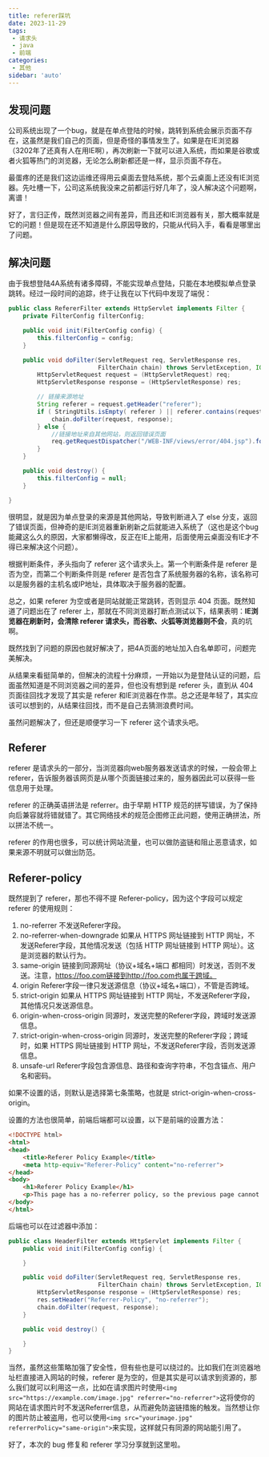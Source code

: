 ```yaml
---
title: referer踩坑
date: 2023-11-29
tags:
 - 请求头
 - java
 - 前端
categories: 
 - 其他
sidebar: 'auto'
---
```


## 发现问题
公司系统出现了一个bug，就是在单点登陆的时候，跳转到系统会展示页面不存在，这虽然是我们自己的页面，但是奇怪的事情发生了。如果是在IE浏览器（3202年了还真有人在用IE啊），再次刷新一下就可以进入系统，而如果是谷歌或者火狐等热门的浏览器，无论怎么刷新都还是一样，显示页面不存在。

最蛋疼的还是我们这边运维还得用云桌面去登陆系统，那个云桌面上还没有IE浏览器。先吐槽一下，公司这系统我没来之前都运行好几年了，没人解决这个问题啊，离谱！

好了，言归正传，既然浏览器之间有差异，而且还和IE浏览器有关，那大概率就是它的问题！但是现在还不知道是什么原因导致的，只能从代码入手，看看是哪里出了问题。

## 解决问题
由于我想登陆4A系统有诸多障碍，不能实现单点登陆，只能在本地模拟单点登录跳转。经过一段时间的追踪，终于让我在以下代码中发现了端倪：
```java
public class RefererFilter extends HttpServlet implements Filter {
    private FilterConfig filterConfig;

    public void init(FilterConfig config) {
        this.filterConfig = config;
    }

    public void doFilter(ServletRequest req, ServletResponse res,
                         FilterChain chain) throws ServletException, IOException {
        HttpServletRequest request = (HttpServletRequest) req;
        HttpServletResponse response = (HttpServletResponse) res;

        // 链接来源地址
        String referer = request.getHeader("referer");
        if ( StringUtils.isEmpty( referer ) || referer.contains(request.getServerName())) {
            chain.doFilter(request, response);
        } else {
            //链接地址来自其他网站，则返回错误页面
            req.getRequestDispatcher("/WEB-INF/views/error/404.jsp").forward(request, response);
        }
    }

    public void destroy() {
        this.filterConfig = null;
    }

}
```
很明显，就是因为单点登录的来源是其他网站，导致判断进入了 else 分支，返回了错误页面，但神奇的是IE浏览器重新刷新之后就能进入系统了（这也是这个bug能藏这么久的原因，大家都懒得改，反正在IE上能用，后面使用云桌面没有IE才不得已来解决这个问题）。

根据判断条件，矛头指向了 referer 这个请求头上。第一个判断条件是 referer 是否为空，而第二个判断条件则是 referer 是否包含了系统服务器的名称，该名称可以是服务器的主机名或IP地址，具体取决于服务器的配置。

总之，如果 referer 为空或者是同站就能正常跳转，否则显示 404 页面。既然知道了问题出在了 referer 上，那就在不同浏览器打断点测试以下，结果表明：**IE浏览器在刷新时，会清除 referer 请求头，而谷歌、火狐等浏览器则不会**，真的坑啊。

既然找到了问题的原因也就好解决了，把4A页面的地址加入白名单即可，问题完美解决。

从结果来看挺简单的，但解决的流程十分麻烦，一开始以为是登陆认证的问题，后面虽然知道是不同浏览器之间的差异，但也没有想到是 referer 头，直到从 404 页面往回找才发现了其实是 referer 和IE浏览器在作祟。总之还是年轻了，其实应该可以想到的，从结果往回找，而不是自己去猜测浪费时间。

虽然问题解决了，但还是顺便学习一下 referer 这个请求头吧。

## Referer
referer 是请求头的一部分，当浏览器向web服务器发送请求的时候，一般会带上 referer，告诉服务器该网页是从哪个页面链接过来的，服务器因此可以获得一些信息用于处理。

referer 的正确英语拼法是 referrer。由于早期 HTTP 规范的拼写错误，为了保持向后兼容就将错就错了。其它网络技术的规范企图修正此问题，使用正确拼法，所以拼法不统一。

referer 的作用也很多，可以统计网站流量，也可以做防盗链和阻止恶意请求，如果来源不明就可以做出防范。

## Referer-policy
既然提到了 referer，那也不得不提 Referer-policy，因为这个字段可以规定 referer 的使用规则：
1. no-referrer
  不发送Referer字段。
2. no-referrer-when-downgrade
  如果从 HTTPS 网址链接到 HTTP 网址，不发送Referer字段，其他情况发送（包括 HTTP 网址链接到 HTTP 网址）。这是浏览器的默认行为。
3. same-origin
  链接到同源网址（协议+域名+端口 都相同）时发送，否则不发送。注意，https://foo.com链接到http://foo.com也属于跨域。
4. origin
  Referer字段一律只发送源信息（协议+域名+端口），不管是否跨域。
5. strict-origin
  如果从 HTTPS 网址链接到 HTTP 网址，不发送Referer字段，其他情况只发送源信息。
6. origin-when-cross-origin
  同源时，发送完整的Referer字段，跨域时发送源信息。
7. strict-origin-when-cross-origin
  同源时，发送完整的Referer字段；跨域时，如果 HTTPS 网址链接到 HTTP 网址，不发送Referer字段，否则发送源信息。
8. unsafe-url
  Referer字段包含源信息、路径和查询字符串，不包含锚点、用户名和密码。

如果不设置的话，则默认是选择第七条策略，也就是 strict-origin-when-cross-origin。

设置的方法也很简单，前端后端都可以设置，以下是前端的设置方法：
```html
<!DOCTYPE html>
<html>
<head>
    <title>Referer Policy Example</title>
    <meta http-equiv="Referer-Policy" content="no-referrer">
</head>
<body>
    <h1>Referer Policy Example</h1>
    <p>This page has a no-referrer policy, so the previous page cannot know which page you came from.</p>
</body>
</html>
```
后端也可以在过滤器中添加：
```java
public class HeaderFilter extends HttpServlet implements Filter {
    public void init(FilterConfig config) {

    }

    public void doFilter(ServletRequest req, ServletResponse res,
                         FilterChain chain) throws ServletException, IOException {
        HttpServletResponse response = (HttpServletResponse) res;
        res.setHeader("Referrer-Policy", "no-referrer");
        chain.doFilter(request, response);
    }

    public void destroy() {

    }
}
```

当然，虽然这些策略加强了安全性，但有些也是可以绕过的。比如我们在浏览器地址栏直接进入网站的时候，referer 是为空的，但是其实是可以请求到资源的，那么我们就可以利用这一点，比如在请求图片时使用```<img src="https://example.com/image.jpg" referrer="no-referrer">```这将使你的网站在请求图片时不发送Referrer信息，从而避免防盗链措施的触发。当然想让你的图片防止被盗用，也可以使用```<img src="yourimage.jpg" referrerPolicy="same-origin">```来实现，这样就只有同源的网站能引用了。

好了，本次的 bug 修复和 referer 学习分享就到这里啦。